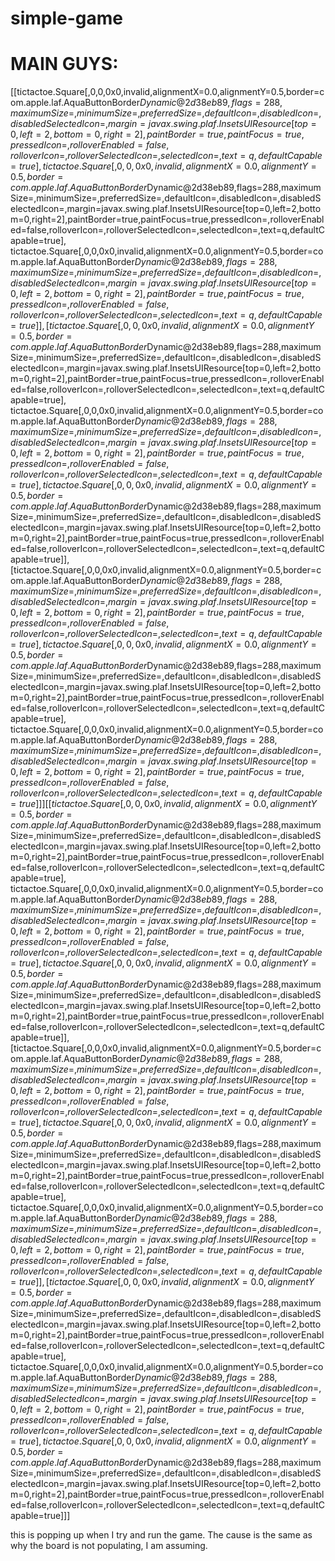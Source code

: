 # simple-game
# MAIN GUYS:

[[tictactoe.Square[,0,0,0x0,invalid,alignmentX=0.0,alignmentY=0.5,border=com.apple.laf.AquaButtonBorder$Dynamic@2d38eb89,flags=288,maximumSize=,minimumSize=,preferredSize=,defaultIcon=,disabledIcon=,disabledSelectedIcon=,margin=javax.swing.plaf.InsetsUIResource[top=0,left=2,bottom=0,right=2],paintBorder=true,paintFocus=true,pressedIcon=,rolloverEnabled=false,rolloverIcon=,rolloverSelectedIcon=,selectedIcon=,text=q,defaultCapable=true], tictactoe.Square[,0,0,0x0,invalid,alignmentX=0.0,alignmentY=0.5,border=com.apple.laf.AquaButtonBorder$Dynamic@2d38eb89,flags=288,maximumSize=,minimumSize=,preferredSize=,defaultIcon=,disabledIcon=,disabledSelectedIcon=,margin=javax.swing.plaf.InsetsUIResource[top=0,left=2,bottom=0,right=2],paintBorder=true,paintFocus=true,pressedIcon=,rolloverEnabled=false,rolloverIcon=,rolloverSelectedIcon=,selectedIcon=,text=q,defaultCapable=true], tictactoe.Square[,0,0,0x0,invalid,alignmentX=0.0,alignmentY=0.5,border=com.apple.laf.AquaButtonBorder$Dynamic@2d38eb89,flags=288,maximumSize=,minimumSize=,preferredSize=,defaultIcon=,disabledIcon=,disabledSelectedIcon=,margin=javax.swing.plaf.InsetsUIResource[top=0,left=2,bottom=0,right=2],paintBorder=true,paintFocus=true,pressedIcon=,rolloverEnabled=false,rolloverIcon=,rolloverSelectedIcon=,selectedIcon=,text=q,defaultCapable=true]], [tictactoe.Square[,0,0,0x0,invalid,alignmentX=0.0,alignmentY=0.5,border=com.apple.laf.AquaButtonBorder$Dynamic@2d38eb89,flags=288,maximumSize=,minimumSize=,preferredSize=,defaultIcon=,disabledIcon=,disabledSelectedIcon=,margin=javax.swing.plaf.InsetsUIResource[top=0,left=2,bottom=0,right=2],paintBorder=true,paintFocus=true,pressedIcon=,rolloverEnabled=false,rolloverIcon=,rolloverSelectedIcon=,selectedIcon=,text=q,defaultCapable=true], tictactoe.Square[,0,0,0x0,invalid,alignmentX=0.0,alignmentY=0.5,border=com.apple.laf.AquaButtonBorder$Dynamic@2d38eb89,flags=288,maximumSize=,minimumSize=,preferredSize=,defaultIcon=,disabledIcon=,disabledSelectedIcon=,margin=javax.swing.plaf.InsetsUIResource[top=0,left=2,bottom=0,right=2],paintBorder=true,paintFocus=true,pressedIcon=,rolloverEnabled=false,rolloverIcon=,rolloverSelectedIcon=,selectedIcon=,text=q,defaultCapable=true], tictactoe.Square[,0,0,0x0,invalid,alignmentX=0.0,alignmentY=0.5,border=com.apple.laf.AquaButtonBorder$Dynamic@2d38eb89,flags=288,maximumSize=,minimumSize=,preferredSize=,defaultIcon=,disabledIcon=,disabledSelectedIcon=,margin=javax.swing.plaf.InsetsUIResource[top=0,left=2,bottom=0,right=2],paintBorder=true,paintFocus=true,pressedIcon=,rolloverEnabled=false,rolloverIcon=,rolloverSelectedIcon=,selectedIcon=,text=q,defaultCapable=true]], [tictactoe.Square[,0,0,0x0,invalid,alignmentX=0.0,alignmentY=0.5,border=com.apple.laf.AquaButtonBorder$Dynamic@2d38eb89,flags=288,maximumSize=,minimumSize=,preferredSize=,defaultIcon=,disabledIcon=,disabledSelectedIcon=,margin=javax.swing.plaf.InsetsUIResource[top=0,left=2,bottom=0,right=2],paintBorder=true,paintFocus=true,pressedIcon=,rolloverEnabled=false,rolloverIcon=,rolloverSelectedIcon=,selectedIcon=,text=q,defaultCapable=true], tictactoe.Square[,0,0,0x0,invalid,alignmentX=0.0,alignmentY=0.5,border=com.apple.laf.AquaButtonBorder$Dynamic@2d38eb89,flags=288,maximumSize=,minimumSize=,preferredSize=,defaultIcon=,disabledIcon=,disabledSelectedIcon=,margin=javax.swing.plaf.InsetsUIResource[top=0,left=2,bottom=0,right=2],paintBorder=true,paintFocus=true,pressedIcon=,rolloverEnabled=false,rolloverIcon=,rolloverSelectedIcon=,selectedIcon=,text=q,defaultCapable=true], tictactoe.Square[,0,0,0x0,invalid,alignmentX=0.0,alignmentY=0.5,border=com.apple.laf.AquaButtonBorder$Dynamic@2d38eb89,flags=288,maximumSize=,minimumSize=,preferredSize=,defaultIcon=,disabledIcon=,disabledSelectedIcon=,margin=javax.swing.plaf.InsetsUIResource[top=0,left=2,bottom=0,right=2],paintBorder=true,paintFocus=true,pressedIcon=,rolloverEnabled=false,rolloverIcon=,rolloverSelectedIcon=,selectedIcon=,text=q,defaultCapable=true]]]
[[tictactoe.Square[,0,0,0x0,invalid,alignmentX=0.0,alignmentY=0.5,border=com.apple.laf.AquaButtonBorder$Dynamic@2d38eb89,flags=288,maximumSize=,minimumSize=,preferredSize=,defaultIcon=,disabledIcon=,disabledSelectedIcon=,margin=javax.swing.plaf.InsetsUIResource[top=0,left=2,bottom=0,right=2],paintBorder=true,paintFocus=true,pressedIcon=,rolloverEnabled=false,rolloverIcon=,rolloverSelectedIcon=,selectedIcon=,text=q,defaultCapable=true], tictactoe.Square[,0,0,0x0,invalid,alignmentX=0.0,alignmentY=0.5,border=com.apple.laf.AquaButtonBorder$Dynamic@2d38eb89,flags=288,maximumSize=,minimumSize=,preferredSize=,defaultIcon=,disabledIcon=,disabledSelectedIcon=,margin=javax.swing.plaf.InsetsUIResource[top=0,left=2,bottom=0,right=2],paintBorder=true,paintFocus=true,pressedIcon=,rolloverEnabled=false,rolloverIcon=,rolloverSelectedIcon=,selectedIcon=,text=q,defaultCapable=true], tictactoe.Square[,0,0,0x0,invalid,alignmentX=0.0,alignmentY=0.5,border=com.apple.laf.AquaButtonBorder$Dynamic@2d38eb89,flags=288,maximumSize=,minimumSize=,preferredSize=,defaultIcon=,disabledIcon=,disabledSelectedIcon=,margin=javax.swing.plaf.InsetsUIResource[top=0,left=2,bottom=0,right=2],paintBorder=true,paintFocus=true,pressedIcon=,rolloverEnabled=false,rolloverIcon=,rolloverSelectedIcon=,selectedIcon=,text=q,defaultCapable=true]], [tictactoe.Square[,0,0,0x0,invalid,alignmentX=0.0,alignmentY=0.5,border=com.apple.laf.AquaButtonBorder$Dynamic@2d38eb89,flags=288,maximumSize=,minimumSize=,preferredSize=,defaultIcon=,disabledIcon=,disabledSelectedIcon=,margin=javax.swing.plaf.InsetsUIResource[top=0,left=2,bottom=0,right=2],paintBorder=true,paintFocus=true,pressedIcon=,rolloverEnabled=false,rolloverIcon=,rolloverSelectedIcon=,selectedIcon=,text=q,defaultCapable=true], tictactoe.Square[,0,0,0x0,invalid,alignmentX=0.0,alignmentY=0.5,border=com.apple.laf.AquaButtonBorder$Dynamic@2d38eb89,flags=288,maximumSize=,minimumSize=,preferredSize=,defaultIcon=,disabledIcon=,disabledSelectedIcon=,margin=javax.swing.plaf.InsetsUIResource[top=0,left=2,bottom=0,right=2],paintBorder=true,paintFocus=true,pressedIcon=,rolloverEnabled=false,rolloverIcon=,rolloverSelectedIcon=,selectedIcon=,text=q,defaultCapable=true], tictactoe.Square[,0,0,0x0,invalid,alignmentX=0.0,alignmentY=0.5,border=com.apple.laf.AquaButtonBorder$Dynamic@2d38eb89,flags=288,maximumSize=,minimumSize=,preferredSize=,defaultIcon=,disabledIcon=,disabledSelectedIcon=,margin=javax.swing.plaf.InsetsUIResource[top=0,left=2,bottom=0,right=2],paintBorder=true,paintFocus=true,pressedIcon=,rolloverEnabled=false,rolloverIcon=,rolloverSelectedIcon=,selectedIcon=,text=q,defaultCapable=true]], [tictactoe.Square[,0,0,0x0,invalid,alignmentX=0.0,alignmentY=0.5,border=com.apple.laf.AquaButtonBorder$Dynamic@2d38eb89,flags=288,maximumSize=,minimumSize=,preferredSize=,defaultIcon=,disabledIcon=,disabledSelectedIcon=,margin=javax.swing.plaf.InsetsUIResource[top=0,left=2,bottom=0,right=2],paintBorder=true,paintFocus=true,pressedIcon=,rolloverEnabled=false,rolloverIcon=,rolloverSelectedIcon=,selectedIcon=,text=q,defaultCapable=true], tictactoe.Square[,0,0,0x0,invalid,alignmentX=0.0,alignmentY=0.5,border=com.apple.laf.AquaButtonBorder$Dynamic@2d38eb89,flags=288,maximumSize=,minimumSize=,preferredSize=,defaultIcon=,disabledIcon=,disabledSelectedIcon=,margin=javax.swing.plaf.InsetsUIResource[top=0,left=2,bottom=0,right=2],paintBorder=true,paintFocus=true,pressedIcon=,rolloverEnabled=false,rolloverIcon=,rolloverSelectedIcon=,selectedIcon=,text=q,defaultCapable=true], tictactoe.Square[,0,0,0x0,invalid,alignmentX=0.0,alignmentY=0.5,border=com.apple.laf.AquaButtonBorder$Dynamic@2d38eb89,flags=288,maximumSize=,minimumSize=,preferredSize=,defaultIcon=,disabledIcon=,disabledSelectedIcon=,margin=javax.swing.plaf.InsetsUIResource[top=0,left=2,bottom=0,right=2],paintBorder=true,paintFocus=true,pressedIcon=,rolloverEnabled=false,rolloverIcon=,rolloverSelectedIcon=,selectedIcon=,text=q,defaultCapable=true]]]


this is popping up when I try and run the game.    The cause is the same as why the board is not populating, I am assuming.
